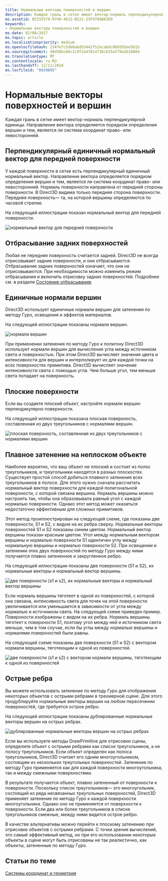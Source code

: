 ```yaml
---
title: Нормальные векторы поверхностей и вершин
description: Каждая грань в сетке имеет вектор-нормаль перпендикулярной единицы. Направление вектора определяется порядком определения вершин и тем, является ли система координат право- или левосторонней.
ms.assetid: 02333579-9749-4612-B121-23F97898A3E0
keywords:
- Нормальные векторы поверхностей и вершин
ms.date: 02/08/2017
ms.topic: article
ms.localizationpriority: medium
ms.openlocfilehash: 2347efc5d68abd53442f52ecabdc060393ee561b
ms.sourcegitcommit: 49d58bc66c1c9f2a4f81473bcb25af79e2b1088d
ms.translationtype: MT
ms.contentlocale: ru-RU
ms.lasthandoff: 12/11/2018
ms.locfileid: "8929895"
---
```

# <a name="face-and-vertex-normal-vectors"></a>Нормальные векторы поверхностей и вершин


Каждая грань в сетке имеет вектор-нормаль перпендикулярной единицы. Направление вектора определяется порядком определения вершин и тем, является ли система координат право- или левосторонней.

## <a name="span-idperpendicularunitnormalvectorforafrontfacespanspan-idperpendicularunitnormalvectorforafrontfacespanspan-idperpendicularunitnormalvectorforafrontfacespanperpendicular-unit-normal-vector-for-a-front-face"></a><span id="Perpendicular_unit_normal_vector_for_a_front_face"></span><span id="perpendicular_unit_normal_vector_for_a_front_face"></span><span id="PERPENDICULAR_UNIT_NORMAL_VECTOR_FOR_A_FRONT_FACE"></span>Перпендикулярный единичный нормальный вектор для передней поверхности


У каждой поверхности в сетке есть перпендикулярный единичный нормальный вектор. Направление вектора определяется порядком определения вершин и тем, является ли система координат право- или левосторонней. Нормаль поверхности направлена от передней стороны поверхности. В Direct3D видима только передняя сторона поверхности. Передняя поверхность— та, на которой вершины определяются по часовой стрелке.

На следующей иллюстрации показан нормальный вектор для передней поверхности.

![нормальный вектор для передней поверхности](images/nrmlvect.png)

## <a name="span-idcullingbackfacesspanspan-idcullingbackfacesspanspan-idcullingbackfacesspanculling-back-faces"></a><span id="Culling_back_faces"></span><span id="culling_back_faces"></span><span id="CULLING_BACK_FACES"></span>Отбрасывание задних поверхностей


Любая не передняя поверхность считается задней. Direct3D не всегда отрисовывает задние поверхности, и они отбрасываются. Отбрасывание задних поверхностей означает, что они не отрисовываются. При необходимости можно изменить режим отбрасывания и включить отрисовку задних поверхностей. Подробнее см. в разделе [Состояние отбрасывания](https://msdn.microsoft.com/library/windows/desktop/bb204882).

## <a name="span-idvertexunitnormalsspanspan-idvertexunitnormalsspanspan-idvertexunitnormalsspanvertex-unit-normals"></a><span id="Vertex_unit_normals"></span><span id="vertex_unit_normals"></span><span id="VERTEX_UNIT_NORMALS"></span>Единичные нормали вершин


Direct3D использует единичные нормали вершин для затенения по методу Гуро, освещения и эффектов материалов.

На следующей иллюстрации показаны нормали вершин.

![нормали вершин](images/vertnrml.png)

При применении затенения по методу Гуро к полигону Direct3D использует нормали вершин для вычисления угла между источником света и поверхностью. При этом Direct3D вычисляет значения цвета и интенсивности для вершин и интерполирует их для каждой точки на всех поверхностях примитива. Direct3D вычисляет значение интенсивности света с помощью угла. Чем больше угол, тем меньше света попадает на поверхность.

## <a name="span-idflatsurfacesspanspan-idflatsurfacesspanspan-idflatsurfacesspanflat-surfaces"></a><span id="Flat_surfaces"></span><span id="flat_surfaces"></span><span id="FLAT_SURFACES"></span>Плоские поверхности


Если вы создаете плоский объект, настройте нормали вершин перпендикулярно поверхности.

На следующей иллюстрации показана плоская поверхность, составленная из двух треугольников с нормалями вершин.

![плоская поверхность, составленная из двух треугольников с нормалями вершин](images/flatvert.png)

## <a name="span-idsmoothshadingonanon-flatobjectspanspan-idsmoothshadingonanon-flatobjectspanspan-idsmoothshadingonanon-flatobjectspansmooth-shading-on-a-non-flat-object"></a><span id="Smooth_shading_on_a_non-flat_object"></span><span id="smooth_shading_on_a_non-flat_object"></span><span id="SMOOTH_SHADING_ON_A_NON-FLAT_OBJECT"></span>Плавное затенение на неплоском объекте


Наиболее вероятно, что ваш объект не плоский и состоит из полос треугольников, и треугольники находятся в разных плоскостях. Существует простой способ добиться плавного затенения всех треугольников в полосе. Для этого нужно сначала рассчитать нормальный вектор поверхности для каждой полигональной поверхности, с которой связана вершина. Нормаль вершины можно настроить так, чтобы она образовывала равный угол с каждой нормалью поверхности. Однако этот метод может оказаться недостаточно эффективным для сложных примитивов.

Этот метод проиллюстрирован на следующей схеме, где показаны две поверхности, S1 и S2, с видом на их ребра сверху. Нормальные векторы поверхностей S1 и S2 показаны синим цветом. Нормальный вектор вершины показан красным цветом. Угол между нормальным вектором вершины и нормалью поверхности S1 идентичен углу между нормальную вершины и нормалью поверхности S2. При освещении и затенении этих двух поверхностей по методу Гуро между ними получается плавно затененное и закругленное ребро.

На следующей иллюстрации показаны две поверхности (S1 и S2), их нормальные векторы и нормальный вектор вершины.

![две поверхности (s1 и s2), их нормальные векторы и нормальный вектор вершины](images/gvert.png)

Если нормаль вершины тяготеет в одной из поверхностей, с которой она связана, интенсивность света для точек на этой поверхности увеличивается или уменьшается в зависимости от угла между нормалью и источником света. На следующей схеме приведен пример. Поверхности изображены с видом на их ребра. Нормаль вершины тяготеет к поверхности S1, поэтому угол между ней и источником света меньше, чем в том случае, если бы углы между нормалью вершины и нормалями поверхностей были равны.

На следующей схеме показаны две поверхности (S1 и S2) с вектором нормали вершины, тяготеющим к одной из поверхностей.

![две поверхности (s1 и s2) с вектором нормали вершины, тяготеющим к одной из поверхностей](images/gvert2.png)

## <a name="span-idsharpedgesspanspan-idsharpedgesspanspan-idsharpedgesspansharp-edges"></a><span id="Sharp_edges"></span><span id="sharp_edges"></span><span id="SHARP_EDGES"></span>Острые ребра


Вы можете использовать затенение по методу Гуро для отображения некоторых объектов с острыми ребрами в трехмерной сцене. Для этого продублируйте нормальные векторы вершин на любом пересечении поверхностей, где требуется острое ребро.

На следующей иллюстрации показаны дублированные нормальные векторы вершин на острых ребрах.

![дублированные нормальные векторы вершин на острых ребрах](images/shade1.png)

Если вы используете методы DrawPrimitive для отрисовки сцены, определите объект с острыми ребрами как список треугольников, а не полосу треугольников. Если объект определен как полоса треугольников, Direct3D считает его одним многоугольником, состоящим из нескольких треугольных поверхностей. Затенение по методу Гуро применяется как для каждой поверхности многоугольника, так и между смежными поверхностями.

В результате получается объект, плавно затененный от поверхности к поверхности. Поскольку список треугольников— это многоугольник, состоящий из ряда несвязанных треугольных поверхностей, Direct3D применяет затенение по методу Гуро к каждой поверхности многоугольника. Однако оно не применяется от поверхности к поверхности. Если два или более треугольников в списке треугольников смежные, между ними видится острое ребро.

В качестве альтернативы можно перейти к плоскому затенению при отрисовке объектов с острыми ребрами. С точки зрения вычислений, это самый эффективный метод, но при его использовании некоторые объекты в сцене могут быть отрисованы не так реалистично, как объекты, затененные по методу Гуро.

## <a name="span-idrelated-topicsspanrelated-topics"></a><span id="related-topics"></span>Статьи по теме


[Системы координат и геометрия](coordinate-systems-and-geometry.md)

 

 




